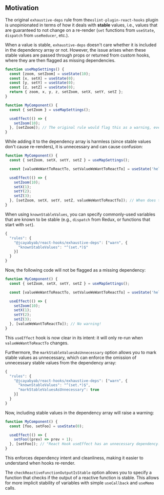 ## Motivation

The original `exhaustive-deps` rule from the`eslint-plugin-react-hooks` plugin is unopinionated in terms of how it deals with **stable** values, i.e., values that are guaranteed to not change on a re-render (`set` functions from `useState`, `dispatch` from `useReducer`, etc.).

When a value is stable, `exhaustive-deps` doesn't care whether it is included in the dependency array or not. However, the issue arises when these stable values are passed through props or returned from custom hooks, where they are then flagged as missing dependencies.

```js
function useMapSettings() {
  const [zoom, setZoom] = useState(10);
  const [x, setX] = useState(0);
  const [y, setY] = useState(0);
  const [z, setZ] = useState(0);
  return { zoom, x, y, z, setZoom, setX, setY, setZ };
}

function MyComponent() {
  const { setZoom } = useMapSettings();

  useEffect(() => {
    setZoom(10);
  }, [setZoom]); // The original rule would flag this as a warning, even though mapSettings is stable!
}
```

While adding it to the dependency array is harmless (since stable values don't cause re-renders), it is unnecessary and can cause confusion:

```js
function MyComponent() {
  const { setZoom, setX, setY, setZ } = useMapSettings();

  const [valueWeWantToReactTo, setValueWeWantToReactTo] = useState('hello');

  useEffect(() => {
    setZoom(10);
    setX(1);
    setY(2);
    setZ(3);
  }, [setZoom, setX, setY, setZ, valueWeWantToReactTo]); // When does this effect change? It's not immediately obvious!
}
```

When using `knownStableValues`, you can specify commonly-used variables that are known to be stable (e.g., `dispatch` from Redux, or functions that start with `set`).

```js
{
  "rules": {
    "@jcayabyab/react-hooks/exhaustive-deps": ["warn", {
      "knownStableValues": "^(set.*)$"
    }]
  }
}
```

Now, the following code will not be flagged as a missing dependency:

```js
function MyComponent() {
  const { setZoom, setX, setY, setZ } = useMapSettings();

  const [valueWeWantToReactTo, setValueWeWantToReactTo] = useState('hello');

  useEffect(() => {
    setZoom(10);
    setX(1);
    setY(2);
    setZ(3);
  }, [valueWeWantToReactTo]); // No warning!
}
```

This `useEffect` hook is now clear in its intent: it will only re-run when `valueWeWantToReactTo` changes.

Furthermore, the `markStableValuesAsUnnecessary` option allows you to mark stable values as unnecessary, which can enforce the omission of unnecessary stable values from the dependency array:

```js
{
  "rules": {
    "@jcayabyab/react-hooks/exhaustive-deps": ["warn", {
      "knownStableValues": "^(set.*)$",
      "markStableValuesAsUnnecessary": true
    }]
  }
}
```

Now, including stable values in the dependency array will raise a warning:

```js
function MyComponent() {
  const [foo, setFoo] = useState(0);

  useEffect(() => {
    setFoo((prev) => prev + 1);
  }, [setFoo]); // "React Hook useEffect has an unnecessary dependency: 'setFoo'. Either exclude it or remove the dependency array."
}
```

This enforces dependency intent and cleanliness, making it easier to understand when hooks re-render.

The `checkReactiveFunctionOutputIsStable` option allows you to specify a function that checks if the output of a reactive function is stable. This allows for more implicit stability of variables with simple `useCallback` and `useMemo` calls.
